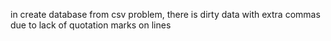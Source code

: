 in create database from csv problem, there is dirty data with
extra commas due to lack of quotation marks on lines

